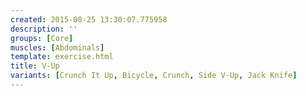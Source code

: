```yaml
---
created: 2015-08-25 13:30:07.775958
description: ''
groups: [Core]
muscles: [Abdominals]
template: exercise.html
title: V-Up
variants: [Crunch It Up, Bicycle, Crunch, Side V-Up, Jack Knife]
---
```

